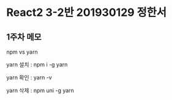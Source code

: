 # React2 3-2반 201930129 정한서

## 1주차 메모

npm vs yarn

yarn 설치 : npm i -g yarn

yarn 확인 : yarn -v

yarn 삭제 : npm uni -g yarn 
